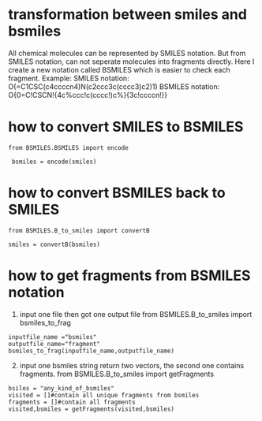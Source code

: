 # transformation between smiles and bsmiles
All chemical molecules can be represented by SMILES notation. But from SMILES notation, can not seperate molecules into fragments directly. Here I create a new notation called BSMILES which is easier to check each fragment.
Example:
  SMILES notation: O(=C1CSC(c4ccccn4)N(c2ccc3c(cccc3)c2)1)                                                                       BSMILES notation: O{0=C!CSCN!{4c%ccc!c(cccc!)c%}{3c!ccccn!}}
  
  # how to convert SMILES to BSMILES
    from BSMILES.BSMILES import encode 

     bsmiles = encode(smiles)

  # how to convert BSMILES back to SMILES
    from BSMILES.B_to_smiles import convertB 

    smiles = convertB(bsmiles)

  # how to get fragments from BSMILES notation
  1. input one file then got one output file
    from BSMILES.B_to_smiles import bsmiles_to_frag 

    inputfile_name ="bsmiles"
    outputfile_name="fragment"
    bsmiles_to_frag(inputfile_name,outputfile_name)

  2. input one bsmiles string return two vectors, the second one contains fragments.
    from BSMILES.B_to_smiles import getFragments
    
    bsiles = "any_kind_of_bsmiles"
    visited = []#contain all unique fragments from bsmiles
    fragments = []#contain all fragments
    visited,bsmiles = getFragments(visited,bsmiles)
